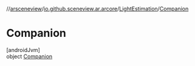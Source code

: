 //[arsceneview](../../../../index.md)/[io.github.sceneview.ar.arcore](../../index.md)/[LightEstimation](../index.md)/[Companion](index.md)

# Companion

[androidJvm]\
object [Companion](index.md)
